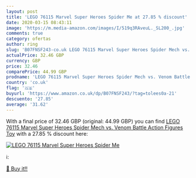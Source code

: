 ```yaml
---
layout: post
title: 'LEGO 76115 Marvel Super Heroes Spider Me at 27.85 % discount'
date: 2020-03-15 08:43:11
image: 'https://m.media-amazon.com/images/I/519q3RAveuL._SL200_.jpg'
comments: true
category: ofertas
author: ring
slug: 'B07FNSF243-co.uk LEGO 76115 Marvel Super Heroes Spider Mech vs. Venom Battle Action Figures Toy'
actualPrice: 32.46 GBP
currency: GBP
price: 32.46
comparePrice: 44.99 GBP
prodname: 'LEGO 76115 Marvel Super Heroes Spider Mech vs. Venom Battle Action Figures Toy'
country: 'co.uk'
flag: '🇬🇧'
buyurl: 'https://www.amazon.co.uk/dp/B07FNSF243/?tag=tolees0a-21'
descuento: '27.85'
average: '31.62'
---
```


With a final price of 32.46 GBP (original: 44.99 GBP) you can find [LEGO 76115 Marvel Super Heroes Spider Mech vs. Venom Battle Action Figures Toy](https://www.amazon.co.uk/dp/B07FNSF243/?tag=tolees0a-21) with a  27.85 % discount here:

[![LEGO 76115 Marvel Super Heroes Spider Me](https://m.media-amazon.com/images/I/519q3RAveuL._SL200_.jpg)](https://www.amazon.co.uk/dp/B07FNSF243/?tag=tolees0a-21)

ℹ️:


[🛒 Buy it!!](https://www.amazon.co.uk/dp/B07FNSF243/?tag=tolees0a-21)
